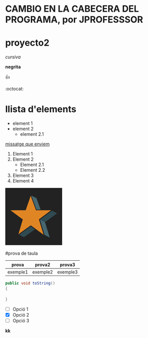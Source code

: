 # CAMBIO EN LA CABECERA DEL PROGRAMA, por JPROFESSSOR

# proyecto2

*cursiva*

**negrita**

:+1:

:octocat:
# llista d'elements
* element 1
* element 2
  * element 2.1

[missatge que enviem](http://ismycomputeronfire.com/)

1. Element 1
2. Element 2
    * Element 2.1
    * Element 2.2
3. Element 3
4. Element 4

![exemple d'imatge](https://github.com/Paubort/proyecto2/blob/master/PruebasGIT/initializr/apple-touch-icon.png)

#prova de taula

prova| prova2|prova3|
------|------|------|
exemple1|exemple2|exemple3|

```java
public void toString()
{

}
```

- [ ] Opció 1
- [x] Opció 2
- [ ] Opció 3

**kk**
